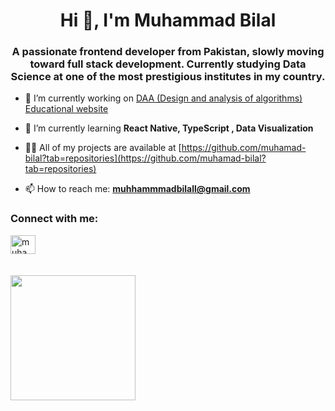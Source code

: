 <h1 align="center">Hi 👋, I'm Muhammad Bilal</h1>
<h3 align="center">A passionate frontend developer from Pakistan, slowly moving toward full stack development. Currently studying Data Science at one of the most prestigious institutes in my country.</h3>

- 🔭 I’m currently working on [DAA (Design and analysis of algorithms) Educational website](https://github.com/muhamad-bilal/daa-for-kids)

- 🌱 I’m currently learning **React Native, TypeScript , Data Visualization**

- 👨‍💻 All of my projects are available at [https://github.com/muhamad-bilal?tab=repositories](https://github.com/muhamad-bilal?tab=repositories)

- 📫 How to reach me: **muhhammmadbilall@gmail.com**


<h3 align="left">Connect with me:</h3>
<p align="left">
<a href="https://www.linkedin.com/in/muhammad-bilal-8860a52a0/" target="blank"><img align="center" src="https://raw.githubusercontent.com/rahuldkjain/github-profile-readme-generator/master/src/images/icons/Social/linked-in-alt.svg" alt="muhammad bilal" height="30" width="40" /></a> <br>
<br>
<br>



<a href="https://github.com/muhamad-bilal/convoychat">
  <img height=200 align="center" src="https://github-readme-stats.vercel.app/api/top-langs?username=muhamad-bilal&layout=compact&langs_count=8&card_width=320" />
</a>

